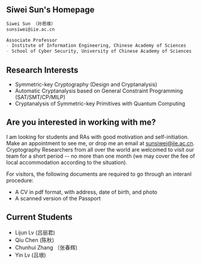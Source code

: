 ## Siwei Sun's Homepage
```markdown
Siwei Sun （孙思维）
sunsiwei@iie.ac.cn

Associate Professor
- Institute of Information Engineering, Chinese Academy of Sciences
- School of Cyber Security, University of Chinese Academy of Sciences
```

## Research Interests
- Symmetric-key Cryptography (Design and Cryptanalysis)
- Automatic Cryptanalysis based on General Constraint Programming (SAT/SMT/CP/MILP)
- Cryptanalysis of Symmetric-key Primitives with Quantum Computing 

## Are you interested in working with me?
I am looking for students and RAs with good motivation and self-initiation.  Make an appointment to see me, or drop me an email at sunsiwei@iie.ac.cn. Cryptography Researchers from all over the world are welcomed to visit our team for a short period -- no more than one month (we may cover the fee of local accommodation according to the situation).

For visitors, the following documents are required to go through an interanl procedure:
- A CV in pdf format, with address, date of birth, and photo
- A scanned version of the Passport

## Current Students
- Lijun Lv (吕丽君)
- Qiu Chen (陈秋)
- Chunhui Zhang （张春辉)
- Yin Lv (吕垠)
